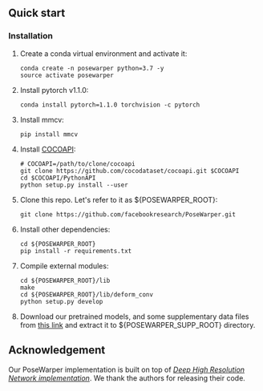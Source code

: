 ## Quick start
### Installation
1. Create a conda virtual environment and activate it:
   ```
   conda create -n posewarper python=3.7 -y
   source activate posewarper
   ```
2. Install pytorch v1.1.0:
   ```
   conda install pytorch=1.1.0 torchvision -c pytorch
   ```
3. Install mmcv:
   ```
   pip install mmcv
   ```
4. Install [COCOAPI](https://github.com/cocodataset/cocoapi):
   ```
   # COCOAPI=/path/to/clone/cocoapi
   git clone https://github.com/cocodataset/cocoapi.git $COCOAPI
   cd $COCOAPI/PythonAPI
   python setup.py install --user
   ```
5. Clone this repo. Let's refer to it as ${POSEWARPER_ROOT}:
   ```
   git clone https://github.com/facebookresearch/PoseWarper.git
   ```
6. Install other dependencies:
   ```
   cd ${POSEWARPER_ROOT}
   pip install -r requirements.txt
   ```
7. Compile external modules:
   ```
   cd ${POSEWARPER_ROOT}/lib
   make
   cd ${POSEWARPER_ROOT}/lib/deform_conv
   python setup.py develop
   ```
8. Download our pretrained models, and some supplementary data files from [this link](https://www.dropbox.com/s/ygfy6r8nitoggfq/PoseWarper_supp_files.zip?dl=0) and extract it to ${POSEWARPER_SUPP_ROOT} directory.


## Acknowledgement

Our PoseWarper implementation is built on top of [*Deep High Resolution Network implementation*](https://github.com/leoxiaobin/deep-high-resolution-net.pytorch). We thank the authors for releasing their code.
